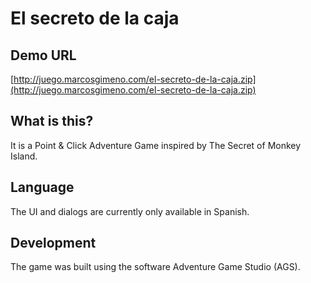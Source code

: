 # El secreto de la caja

## Demo URL

[http://juego.marcosgimeno.com/el-secreto-de-la-caja.zip](http://juego.marcosgimeno.com/el-secreto-de-la-caja.zip)

## What is this?

It is a Point & Click Adventure Game inspired by The Secret of Monkey Island.

## Language

The UI and dialogs are currently only available in Spanish.

## Development

The game was built using the software Adventure Game Studio (AGS).
